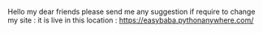 Hello my dear friends please send me any suggestion if require to change my site :
it is live in this location : https://easybaba.pythonanywhere.com/

